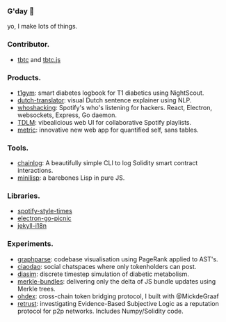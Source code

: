 ### G'day 👋

yo, I make lots of things.

### Contributor.

 * [tbtc](https://github.com/keep-network/tbtc) and [tbtc.js](https://github.com/keep-network/tbtc.js)

### Products.

 * [t1gym](https://github.com/liamzebedee/t1gym): smart diabetes logbook for T1 diabetics using NightScout.
 * [dutch-translator](https://github.com/liamzebedee/dutch-translator): visual Dutch sentence explainer using NLP.
 * [whoshacking](https://github.com/liamzebedee/whoshacking): Spotify's who's listening for hackers. React, Electron, websockets, Express, Go daemon.
 * [TDLM](https://github.com/liamzebedee/TDLM): vibealicious web UI for collaborative Spotify playlists.
 * [metric](https://github.com/liamzebedee/metric): innovative new web app for quantified self, sans tables.
 
### Tools.

 * [chainlog](https://github.com/liamzebedee/chainlog): A beautifully simple CLI to log Solidity smart contract interactions.
 * [minilisp](https://github.com/liamzebedee/minilisp): a barebones Lisp in pure JS.

### Libraries.

 * [spotify-style-times](https://github.com/liamzebedee/spotify-style-times)
 * [electron-go-picnic](https://github.com/liamzebedee/electron-go-picnic)
 * [jekyll-i18n](https://github.com/liamzebedee/jekyll-i18n)

### Experiments.

 * [graphparse](https://github.com/liamzebedee/graphparse): codebase visualisation using PageRank applied to AST's.
 * [ciaodao](https://github.com/liamzebedee/ciaodao): social chatspaces where only tokenholders can post.
 * [diasim](https://github.com/liamzebedee/diasim): discrete timestep simulation of diabetic metabolism.
 * [merkle-bundles](https://github.com/liamzebedee/merkle-bundles): delivering only the delta of JS bundle updates using Merkle trees.
 * [ohdex](https://github.com/liamzebedee/ohdex): cross-chain token bridging protocol, I built with @MickdeGraaf
 * [retrust](https://github.com/liamzebedee/retrust): investigating Evidence-Based Subjective Logic as a reputation protocol for p2p networks. Includes Numpy/Solidity code.
 

<!--
**liamzebedee/liamzebedee** is a ✨ _special_ ✨ repository because its `README.md` (this file) appears on your GitHub profile.

Here are some ideas to get you started:

- 🔭 I’m currently working on ...
- 🌱 I’m currently learning ...
- 👯 I’m looking to collaborate on ...
- 🤔 I’m looking for help with ...
- 💬 Ask me about ...
- 📫 How to reach me: ...
- 😄 Pronouns: ...
- ⚡ Fun fact: ...
-->
